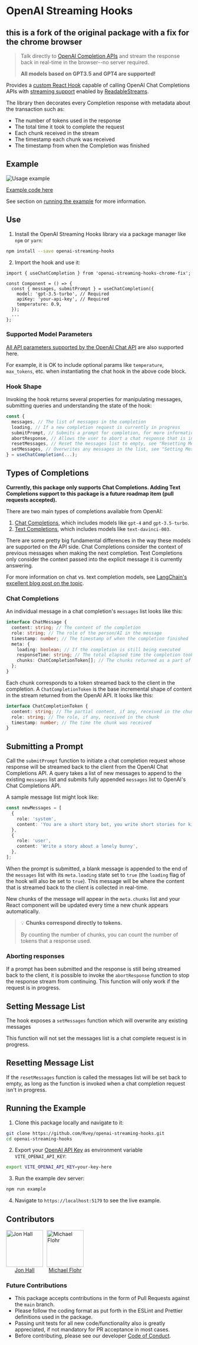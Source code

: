 # OpenAI Streaming Hooks
## this is a fork of the original package with a fix for the chrome browser
> Talk directly to [OpenAI Completion APIs](https://platform.openai.com/docs/api-reference/chat) and stream the response back in real-time in the browser--no server required.
>
> **All models based on GPT3.5 and GPT4 are supported!** 

Provides a [custom React Hook](https://react.dev/learn/reusing-logic-with-custom-hooks) capable of calling OpenAI Chat Completions APIs with [streaming support](https://github.com/openai/openai-cookbook/blob/main/examples/How_to_stream_completions.ipynb) enabled by [ReadableStreams](https://developer.mozilla.org/en-US/docs/Web/API/ReadableStream).

The library then decorates every Completion response with metadata about the transaction such as:

- The number of tokens used in the response
- The total time it took to complete the request
- Each chunk received in the stream
- The timestamp each chunk was received
- The timestamp from when the Completion was finished

## Example

![Usage example](https://github.com/jonrhall/openai-streaming-hooks/blob/main/example/example.gif)

[Example code here](https://github.com/jonrhall/openai-streaming-hooks/blob/main/example/example.tsx)

See section on [running the example](#running-the-example) for more information.

## Use

1. Install the OpenAI Streaming Hooks library via a package manager like `npm` or `yarn`:

```bash
npm install --save openai-streaming-hooks
```

2. Import the hook and use it:

```tsx
import { useChatCompletion } from 'openai-streaming-hooks-chrome-fix';

const Component = () => {
  const { messages, submitPrompt } = useChatCompletion({
    model: 'gpt-3.5-turbo', // Required
    apiKey: 'your-api-key', // Required
    temperature: 0.9,
  });
  ...
};
```

### Supported Model Parameters

[All API parameters supported by the OpenAI Chat API](https://platform.openai.com/docs/api-reference/chat) are also supported here.

For example, it is OK to include optional params like `temperature`, `max_tokens`, etc. when instantiating the chat hook in the above code block.

### Hook Shape

Invoking the hook returns several properties for manipulating messages, submitting queries and understanding the state of the hook:

```ts
const {
  messages, // The list of messages in the completion
  loading, // If a new completion request is currently in progress
  submitPrompt, // Submits a prompt for completion, for more information see "Submitting a Prompt"
  abortResponse, // Allows the user to abort a chat response that is in progress, see "Aborting responses"
  resetMessages, // Reset the messages list to empty, see "Resetting Message List"
  setMessages, // Overwrites any messages in the list, see "Setting Message List"
} = useChatCompletion(...);
```

## Types of Completions

**Currently, this package only supports Chat Completions. Adding Text Completions support to this package is a future roadmap item (pull requests accepted).**

There are two main types of completions available from OpenAI:

1. [Chat Completions](https://platform.openai.com/docs/guides/chat), which includes models like `gpt-4` and `gpt-3.5-turbo`.
2. [Text Completions](https://platform.openai.com/docs/guides/completion), which includes models like `text-davinci-003`.

There are some pretty big fundamental differences in the way these models are supported on the API side. Chat Completions consider the context of previous messages when making the next completion. Text Completions only consider the context passed into the explicit message it is currently answering.

For more information on chat vs. text completion models, see [LangChain's excellent blog post on the topic](https://blog.langchain.dev/chat-models/).

### Chat Completions

An individual message in a chat completion's `messages` list looks like this:

```ts
interface ChatMessage {
  content: string; // The content of the completion
  role: string; // The role of the person/AI in the message
  timestamp: number; // The timestamp of when the completion finished
  meta: {
    loading: boolean; // If the completion is still being executed
    responseTime: string; // The total elapsed time the completion took
    chunks: ChatCompletionToken[]; // The chunks returned as a part of streaming the execution of the completion
  };
}
```

Each chunk corresponds to a token streamed back to the client in the completion. A `ChatCompletionToken` is the base incremental shape of content in the stream returned from the OpenAI API. It looks like this:

```ts
interface ChatCompletionToken {
  content: string; // The partial content, if any, received in the chunk
  role: string; // The role, if any, received in the chunk
  timestamp: number; // The time the chunk was received
}
```

## Submitting a Prompt

Call the `submitPrompt` function to initiate a chat completion request whose response will be streamed back to the client from the OpenAI Chat Completions API. A query takes a list of new messages to append to the existing `messages` list and submits fully appended `messages` list to OpenAI's Chat Completions API.

A sample message list might look like:

```ts
const newMessages = [
  {
    role: 'system',
    content: 'You are a short story bot, you write short stories for kids',
  },
  {
    role: 'user',
    content: 'Write a story about a lonely bunny',
  },
];
```

When the prompt is submitted, a blank message is appended to the end of the `messages` list with its `meta.loading` state set to `true` (the `loading` flag of the hook will also be set to `true`). This message will be where the content that is streamed back to the client is collected in real-time.

New chunks of the message will appear in the `meta.chunks` list and your React component will be updated every time a new chunk appears automatically.

> 💡 **Chunks correspond directly to tokens.**
>
> By counting the number of chunks, you can count the number of tokens that a response used.

### Aborting responses

If a prompt has been submitted and the response is still being streamed back to the client, it is possible to invoke the `abortResponse` function to stop the response stream from continuing. This function will only work if the request is in progress.

## Setting Message List

The hook exposes a `setMessages` function which will overwrite any existing messages

This function will not set the messages list is a chat complete request is in progress.

## Resetting Message List

If the `resetMessages` function is called the messages list will be set back to empty, as long as the function is invoked when a chat completion request isn't in progress.

## Running the Example

1. Clone this package locally and navigate to it:

```bash
git clone https://github.com/Rvey/openai-streaming-hooks.git
cd openai-streaming-hooks
```

2. Export your [OpenAI API Key](https://platform.openai.com/account/api-keys) as environment variable `VITE_OPENAI_API_KEY`:

```bash
export VITE_OPENAI_API_KEY=your-key-here
```

3. Run the example dev server:

```bash
npm run example
```

4. Navigate to `https://localhost:5179` to see the live example.

## Contributors

<div style="display: flex;">
  <a href="https://github.com/jonrhall" style="display: flex; flex-direction: column; align-items: center; padding: 0 10px 0 0;">
    <img src="https://github.com/jonrhall.png" alt="Jon Hall" title="Jon Hall" width="100" height="100"/>
    <span>Jon Hall</span>
  </a>
  <a href="https://github.com/MatchuPitchu" style="display: flex; flex-direction: column; align-items: center; padding: 0 10px 0 0;">
    <img src="https://github.com/MatchuPitchu.png" alt="Michael Flohr" title="Michael Flohr" width="100" height="100"/>
    <span>Michael Flohr</span>
  </a>
</div>

### Future Contributions

- This package accepts contributions in the form of Pull Requests against the `main` branch.
- Please follow the coding format as put forth in the ESLint and Prettier definitions used in the package.
- Passing unit tests for all new code/functionality also is greatly appreciated, if not mandatory for PR acceptance in most cases.
- Before contributing, please see our developer [Code of Conduct](https://github.com/jonrhall/openai-streaming-hooks/blob/main/CODE_OF_CONDUCT.md).
